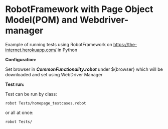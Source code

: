 # RobotFramework with Page Object Model(POM) and Webdriver-manager

Example of running tests using RobotFramework on https://the-internet.herokuapp.com/ in Python

**Configuration:**

Set browser in _**CommonFunctionality.robot**_ under ${browser} which will be downloaded and set using WebDriver Manager

**Test run:**

Test can be run by class:

`robot Tests/homepage_testcases.robot` 

or all at once:

`robot Tests/`

